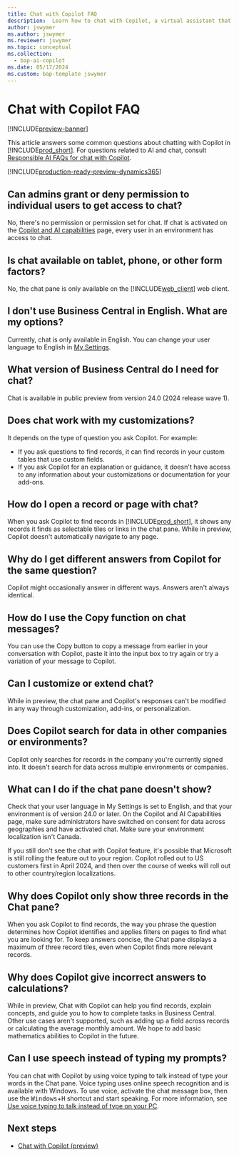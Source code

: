 ```yaml
---
title: Chat with Copilot FAQ
description:  Learn how to chat with Copilot, a virtual assistant that helps you use Business Central. Find answers to common questions about chat features, settings, and limitations. 
author: jswymer
ms.author: jswymer
ms.reviewer: jswymer
ms.topic: conceptual
ms.collection:
  - bap-ai-copilot
ms.date: 05/17/2024
ms.custom: bap-template jswymer
---
```

# Chat with Copilot FAQ

[!INCLUDE[preview-banner](includes/preview-banner.md)]

This article answers some common questions about chatting with Copilot in [!INCLUDE[prod_short](includes/prod_short.md)]. For questions related to AI and chat, consult [Responsible AI FAQs for chat with Copilot](faqs-chat-with-copilot.md).

[!INCLUDE[production-ready-preview-dynamics365](includes/production-ready-preview-dynamics365.md)]

## Can admins grant or deny permission to individual users to get access to chat?

No, there's no permission or permission set for chat. If chat is activated on the [Copilot and AI capabilities](enable-ai.md) page, every user in an environment has access to chat.
 
## Is chat available on tablet, phone, or other form factors?

No, the chat pane is only available on the [!INCLUDE[web_client](includes/web_client.md)] web client.

## I don't use Business Central in English. What are my options?

Currently, chat is only available in English. You can change your user language to English in [My Settings](ui-change-basic-settings.md#language).

## What version of Business Central do I need for chat?

Chat is available in public preview from version 24.0 (2024 release wave 1).

## Does chat work with my customizations?

It depends on the type of question you ask Copilot. For example:

- If you ask questions to find records, it can find records in your custom tables that use custom fields.
- If you ask Copilot for an explanation or guidance, it doesn't have access to any information about your customizations or documentation for your add-ons.

## How do I open a record or page with chat?

When you ask Copilot to find records in [!INCLUDE[prod_short](includes/prod_short.md)], it shows any records it finds as selectable tiles or links in the chat pane. While in preview, Copilot doesn't automatically navigate to any page.

## Why do I get different answers from Copilot for the same question?

Copilot might occasionally answer in different ways. Answers aren't always identical.

## How do I use the Copy function on chat messages?

You can use the Copy button to copy a message from earlier in your conversation with Copilot, paste it into the input box to try again or try a variation of your message to Copilot.

## Can I customize or extend chat?

While in preview, the chat pane and Copilot's responses can't be modified in any way through customization, add-ins, or personalization.

## Does Copilot search for data in other companies or environments?

Copilot only searches for records in the company you're currently signed into.  It doesn't search for data across multiple environments or companies.

## What can I do if the chat pane doesn't show?

Check that your user language in My Settings is set to English, and that your environment is of version 24.0 or later. On the Copilot and AI Capabilities page, make sure administrators have switched on consent for data across geographies and have activated chat. Make sure your environment localization isn't Canada.

If you still don't see the chat with Copilot feature, it's possible that Microsoft is still rolling the feature out to your region. Copilot rolled out to US customers first in April 2024, and then over the course of weeks will roll out to other country/region localizations.

## Why does Copilot only show three records in the Chat pane?

When you ask Copilot to find records, the way you phrase the question determines how Copilot identifies and applies filters on pages to find what you are looking for. To keep answers concise, the Chat pane displays a maximum of three record tiles, even when Copilot finds more relevant records.

## Why does Copilot give incorrect answers to calculations?

While in preview, Chat with Copilot can help you find records, explain concepts, and guide you to how to complete tasks in Business Central. Other use cases aren't supported, such as adding up a field across records or calculating the average monthly amount. We hope to add basic mathematics abilities to Copilot in the future.

## Can I use speech instead of typing my prompts?

You can chat with Copilot by using voice typing to talk instead of type your words in the Chat pane. Voice typing uses online speech recognition and is available with Windows. To use voice, activate the chat message box, then use the <kbd>Windows</kbd>+<kbd>H</kbd> shortcut and start speaking. For more information, see [Use voice typing to talk instead of type on your PC](https://support.microsoft.com/windows/use-voice-typing-to-talk-instead-of-type-on-your-pc-fec94565-c4bd-329d-e59a-af033fa5689f).

## Next steps

- [Chat with Copilot (preview)](chat-with-copilot.md)
